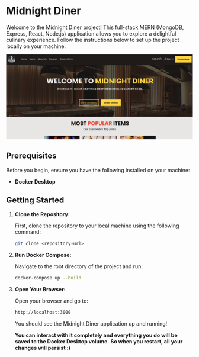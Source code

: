 # Midnight Diner

Welcome to the Midnight Diner project! This full-stack MERN (MongoDB, Express, React, Node.js) application allows you to explore a delightful culinary experience. Follow the instructions below to set up the project locally on your machine.

![alt text](image.png)

## Prerequisites

Before you begin, ensure you have the following installed on your machine:

- **Docker Desktop**

## Getting Started

1. **Clone the Repository:**

   First, clone the repository to your local machine using the following command:

   ```bash
   git clone <repository-url>
   ```

2. **Run Docker Compose:**

   Navigate to the root directory of the project and run:

   ```bash
   docker-compose up --build
   ```
   
3. **Open Your Browser:**
   
   Open your browser and go to:

   ```bash
   http://localhost:3000
   ```

   You should see the Midnight Diner application up and running!



   **You can interact with it completely and everything you do will be saved to the Docker Desktop volume.**
   **So when you restart, all your changes will persist :)**
